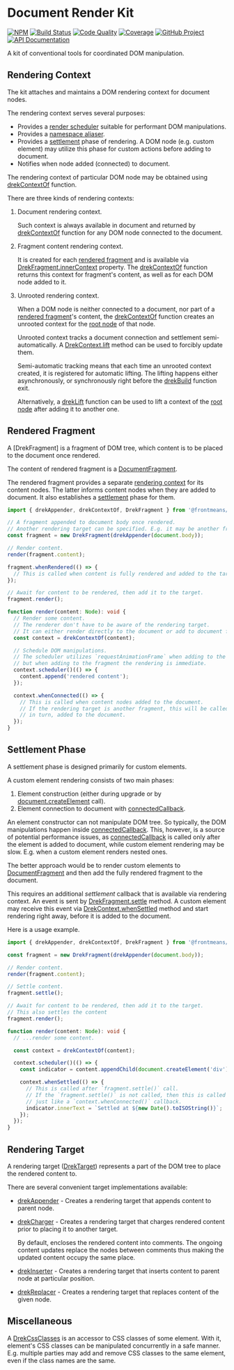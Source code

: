 # Document Render Kit

[![NPM][npm-image]][npm-url]
[![Build Status][build-status-img]][build-status-link]
[![Code Quality][quality-img]][quality-link]
[![Coverage][coverage-img]][coverage-link]
[![GitHub Project][github-image]][github-url]
[![API Documentation][api-docs-image]][api-docs-url]

A kit of conventional tools for coordinated DOM manipulation.

[npm-image]: https://img.shields.io/npm/v/@frontmeans/drek.svg?logo=npm
[npm-url]: https://www.npmjs.com/package/@frontmeans/drek
[build-status-img]: https://github.com/frontmeans/drek/workflows/Build/badge.svg
[build-status-link]: https://github.com/frontmeans/drek/actions?query=workflow%3ABuild
[quality-img]: https://app.codacy.com/project/badge/Grade/da61788730574f64a9faec3dcdea612a
[quality-link]: https://www.codacy.com/gh/frontmeans/drek/dashboard?utm_source=github.com&utm_medium=referral&utm_content=frontmeans/drek&utm_campaign=Badge_Grade
[coverage-img]: https://app.codacy.com/project/badge/Coverage/da61788730574f64a9faec3dcdea612a
[coverage-link]: https://www.codacy.com/gh/frontmeans/drek/dashboard?utm_source=github.com&utm_medium=referral&utm_content=frontmeans/drek&utm_campaign=Badge_Coverage
[github-image]: https://img.shields.io/static/v1?logo=github&label=GitHub&message=project&color=informational
[github-url]: https://github.com/frontmeans/drek
[api-docs-image]: https://img.shields.io/static/v1?logo=typescript&label=API&message=docs&color=informational
[api-docs-url]: https://frontmeans.github.io/drek/index.html

## Rendering Context

[rendering context]: #rendering-context

The kit attaches and maintains a DOM rendering context for document nodes.

The rendering context serves several purposes:

- Provides a [render scheduler] suitable for performant DOM manipulations.
- Provides a [namespace aliaser].
- Provides a [settlement] phase of rendering. A DOM node (e.g. custom element) may utilize this phase for custom actions
  before adding to document.
- Notifies when node added (connected) to document.

The rendering context of particular DOM node may be obtained using [drekContextOf] function.

There are three kinds of rendering contexts:

1. Document rendering context.

   Such context is always available in document and returned by [drekContextOf] function for any DOM node connected
   to the document.

2. Fragment content rendering context.

   It is created for each [rendered fragment] and is available via [DrekFragment.innerContext] property.
   The [drekContextOf] function returns this context for fragment's content, as well as for each DOM node added to it.

3. Unrooted rendering context.

   When a DOM node is neither connected to a document, nor part of a [rendered fragment]'s content, the [drekContextOf]
   function creates an unrooted context for the [root node] of that node.

   Unrooted context tracks a document connection and settlement semi-automatically. A [DrekContext.lift] method can be
   used to forcibly update them.

   Semi-automatic tracking means that each time an unrooted context created, it is registered for automatic lifting.
   The lifting happens either asynchronously, or synchronously right before the [drekBuild] function exit.

   Alternatively, a [drekLift] function can be used to lift a context of the [root node] after adding it to another one.

[render scheduler]: https://www.npmjs.com/package/@frontmeans/render-scheduler
[namespace aliaser]: https://www.npmjs.com/package/@frontmeans/namespace-aliaser
[drekBuild]: https://frontmeans.github.io/drek/modules.html#drekBuild
[drekLift]: https://frontmeans.github.io/drek/modules.html#drekLift
[drekContextOf]: https://frontmeans.github.io/drek/modules.html#drekContextOf
[DrekDragment]: https://frontmeans.github.io/drek/classes/drekFragment.html
[DrekFragment.innerContext]: https://frontmeans.github.io/drek/classes/drekFragment.html#innerContext
[DrekContext.lift]: https://frontmeans.github.io/drek/classes/DrekContext.html#lift
[root node]: https://developer.mozilla.org/en-US/docs/Web/API/Node/getRootNode

## Rendered Fragment

[rendered fragment]: #rendered-fragment

A [DrekFragment] is a fragment of DOM tree, which content is to be placed to the document once rendered.

The content of rendered fragment is a [DocumentFragment].

The rendered fragment provides a separate [rendering context] for its content nodes. The latter informs content nodes
when they are added to document. It also establishes a [settlement] phase for them.

```typescript
import { drekAppender, drekContextOf, DrekFragment } from '@frontmeans/drek';

// A fragment appended to document body once rendered.
// Another rendering target can be specified. E.g. it may be another fragment.
const fragment = new DrekFragment(drekAppender(document.body));

// Render content.
render(fragment.content);

fragment.whenRendered(() => {
  // This is called when content is fully rendered and added to the target.
});

// Await for content to be rendered, then add it to the target.
fragment.render();

function render(content: Node): void {
  // Render some content.
  // The renderer don't have to be aware of the rendering target.
  // It can either render directly to the document or add to document fragment.
  const context = drekContextOf(content);

  // Schedule DOM manipulations.
  // The scheduler utilizes `requestAnimationFrame` when adding to the document directly,
  // but when adding to the fragment the rendering is immediate.
  context.scheduler()(() => {
    content.append('rendered content');
  });

  context.whenConnected(() => {
    // This is called when content nodes added to the document.
    // If the rendering target is another fragment, this will be called only when the target fragment's content,
    // in turn, added to the document.
  });
}
```

[DocumentFragment]: https://developer.mozilla.org/en-US/docs/Web/API/DocumentFragment

## Settlement Phase

[settlement]: #settlement-phase

A settlement phase is designed primarily for custom elements.

A custom element rendering consists of two main phases:

1. Element construction (either during upgrade or by [document.createElement] call).
2. Element connection to document with [connectedCallback].

An element constructor can not manipulate DOM tree. So typically, the DOM manipulations happen inside
[connectedCallback]. This, however, is a source of potential performance issues, as [connectedCallback] is called
only after the element is added to document, while custom element rendering may be slow. E.g. when a custom element
renders nested ones.

The better approach would be to render custom elements to [DocumentFragment] and then add the fully rendered fragment
to the document.

This requires an additional _settlement_ callback that is available via rendering context. An event is sent by
[DrekFragment.settle] method. A custom element may receive this event via [DrekContext.whenSettled] method and start
rendering right away, before it is added to the document.

Here is a usage example.

```typescript
import { drekAppender, drekContextOf, DrekFragment } from '@frontmeans/drek';

const fragment = new DrekFragment(drekAppender(document.body));

// Render content.
render(fragment.content);

// Settle content.
fragment.settle();

// Await for content to be rendered, then add it to the target.
// This also settles the content
fragment.render();

function render(content: Node): void {
  // ...render some content.

  const context = drekContextOf(content);

  context.scheduler()(() => {
    const indicator = content.appendChild(document.createElement('div'));

    context.whenSettled(() => {
      // This is called after `fragment.settle()` call.
      // If the `fragment.settle()` is not called, then this is called when the content is added to the document,
      // just like a `context.whenConnected()` callback.
      indicator.innerText = `Settled at ${new Date().toISOString()}`;
    });
  });
}
```

[Document.createElement]: https://developer.mozilla.org/en-US/docs/Web/API/Document/createElement
[connectedCallback]: https://developer.mozilla.org/en-US/docs/Web/Web_Components/Using_custom_elements#using_the_lifecycle_callbacks
[DrekContext.whenSettled]: https://frontmeans.github.io/drek/classes/DrekContext.html#whenSettled
[DrekFragment.settle]: https://frontmeans.github.io/drek/classes/DrekFragment.html#settle

## Rendering Target

A rendering target ([DrekTarget]) represents a part of the DOM tree to place the rendered content to.

There are several convenient target implementations available:

- [drekAppender] - Creates a rendering target that appends content to parent node.

- [drekCharger] - Creates a rendering target that charges rendered content prior to placing it to another target.

  By default, encloses the rendered content into comments. The ongoing content updates replace the nodes between
  comments thus making the updated content occupy the same place.

- [drekInserter] - Creates a rendering target that inserts content to parent node at particular position.

- [drekReplacer] - Creates a rendering target that replaces content of the given node.

[DrekTarget]: https://frontmeans.github.io/drek/interfaces/DrekTarget.html
[drekAppender]: https://frontmeans.github.io/drek/modules.html#drekAppender
[drekCharger]: https://frontmeans.github.io/drek/modules.html#drekCharger
[drekInserter]: https://frontmeans.github.io/drek/modules.html#drekInserter
[drekReplacer]: https://frontmeans.github.io/drek/modules.html#drekReplacer

## Miscellaneous

A [DrekCssClasses] is an accessor to CSS classes of some element. With it, element's CSS classes can be manipulated
concurrently in a safe manner. E.g. multiple parties may add and remove CSS classes to the same element, even if the
class names are the same.

[DrekCssClasses]: https://frontmeans.github.io/drek/interfaces/DrekCssClasses.html
